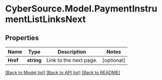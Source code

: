 # CyberSource.Model.PaymentInstrumentListLinksNext
## Properties

Name | Type | Description | Notes
------------ | ------------- | ------------- | -------------
**Href** | **string** | Link to the next page.  | [optional] 

[[Back to Model list]](../README.md#documentation-for-models) [[Back to API list]](../README.md#documentation-for-api-endpoints) [[Back to README]](../README.md)

